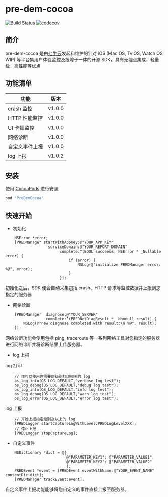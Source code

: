 # pre-dem-cocoa

[![Build Status](https://travis-ci.org/pre-dem/pre-dem-cocoa.svg?branch=master)](https://travis-ci.org/pre-dem/pre-dem-cocoa)
[![codecov](https://codecov.io/gh/pre-dem/pre-dem-cocoa/branch/master/graph/badge.svg)](https://codecov.io/gh/pre-dem/pre-dem-cocoa)

## 简介

pre-dem-cocoa 是由[七牛云](https://www.qiniu.com)发起和维护的针对 iOS (Mac OS, Tv OS, Watch OS WIP) 等平台集用户体验监控及报障于一体的开源 SDK，具有无埋点集成，轻量级，高性能等优点

## 功能清单

| 功能 | 版本 |
| - | - |
| crash 监控 | v1.0.0 |
| HTTP 性能监控 | v1.0.0 |
| UI 卡顿监控 | v1.0.0 |
| 网络诊断 | v1.0.0 |
| 自定义事件上报 | v1.0.0 |
| log 上报 | v1.0.2 |

## 安装

使用 [CocoaPods](https://cocoapods.org) 进行安装

```ruby
pod "PreDemCocoa"
```

## 快速开始

- 初始化

``` objc
    NSError *error;
    [PREDManager startWithAppKey:@"YOUR_APP_KEY"
                   serviceDomain:@"YOUR_REPORT_DOMAIN"
                        complete:^(BOOL succeess, NSError * _Nullable error) {
                            if (error) {
                                NSLog(@"initialize PREDManager error: %@", error);
                            }
                        }];
```

初始化之后，SDK 便会自动采集包括 crash、HTTP 请求等监控数据并上报到您指定的服务器

- 网络诊断

``` objc
    [PREDManager  diagnose:@"YOUR_SERVER"
                  complete:^(PREDNetDiagResult * _Nonnull result) {
        NSLog(@"new diagnose completed with result:\n %@", result);
    }];
```

网络诊断功能会使用包括 ping, traceroute 等一系列网络工具对您指定的服务器进行网络诊断并将诊断结果上传服务器。

- log 上报

log 打印
``` objc
    // 你可以使用你需要的级别打印相关的 log
    os_log_info(OS_LOG_DEFAULT,"verbose log test");
    os_log_debug(OS_LOG_DEFAULT,"debug log test");
    os_log_info(OS_LOG_DEFAULT,"info log test");
    os_log_debug(OS_LOG_DEFAULT,"warn log test");
    os_log_error(OS_LOG_DEFAULT,"error log test");
```

log 上报
``` objc
    // 开始上报指定级别及以上的 log
    [PREDLogger startCaptureLogWithLevel:PREDLogLevelXXX];
    // 停止上报
    [PREDLogger stopCaptureLog];
```

- 自定义事件

``` objc
    NSDictionary *dict = @{
                           @"PARAMETER_KEY1": @"PARAMETER_VALUE1",
                           @"PARAMETER_KEY2": @"PARAMETER_VALUE2"
                           };
    PREDEvent *event = [PREDEvent eventWithName:@"YOUR_EVENT_NAME" contentDic:dict];
    [PREDManager trackEvent:event];
```
自定义事件上报功能能够将您自定义的事件直接上报至服务器。
